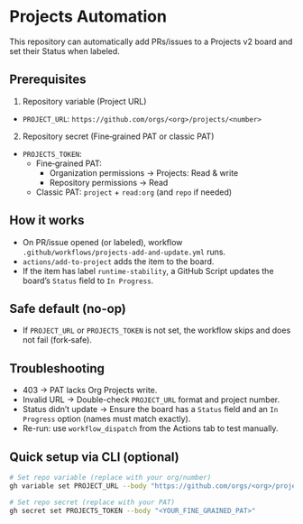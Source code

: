 # Projects Automation

This repository can automatically add PRs/issues to a Projects v2 board and set their Status when labeled.

## Prerequisites

1) Repository variable (Project URL)
- `PROJECT_URL`: `https://github.com/orgs/<org>/projects/<number>`

2) Repository secret (Fine‑grained PAT or classic PAT)
- `PROJECTS_TOKEN`:
  - Fine‑grained PAT:
    - Organization permissions → Projects: Read & write
    - Repository permissions → Read
  - Classic PAT: `project` + `read:org` (and `repo` if needed)

## How it works

- On PR/issue opened (or labeled), workflow `.github/workflows/projects-add-and-update.yml` runs.
- `actions/add-to-project` adds the item to the board.
- If the item has label `runtime-stability`, a GitHub Script updates the board’s `Status` field to `In Progress`.

## Safe default (no-op)

- If `PROJECT_URL` or `PROJECTS_TOKEN` is not set, the workflow skips and does not fail (fork‑safe).

## Troubleshooting

- 403 → PAT lacks Org Projects write.
- Invalid URL → Double-check `PROJECT_URL` format and project number.
- Status didn’t update → Ensure the board has a `Status` field and an `In Progress` option (names must match exactly).
- Re-run: use `workflow_dispatch` from the Actions tab to test manually.

## Quick setup via CLI (optional)

```bash
# Set repo variable (replace with your org/number)
gh variable set PROJECT_URL --body "https://github.com/orgs/<org>/projects/<number>"

# Set repo secret (replace with your PAT)
gh secret set PROJECTS_TOKEN --body "<YOUR_FINE_GRAINED_PAT>"
```
